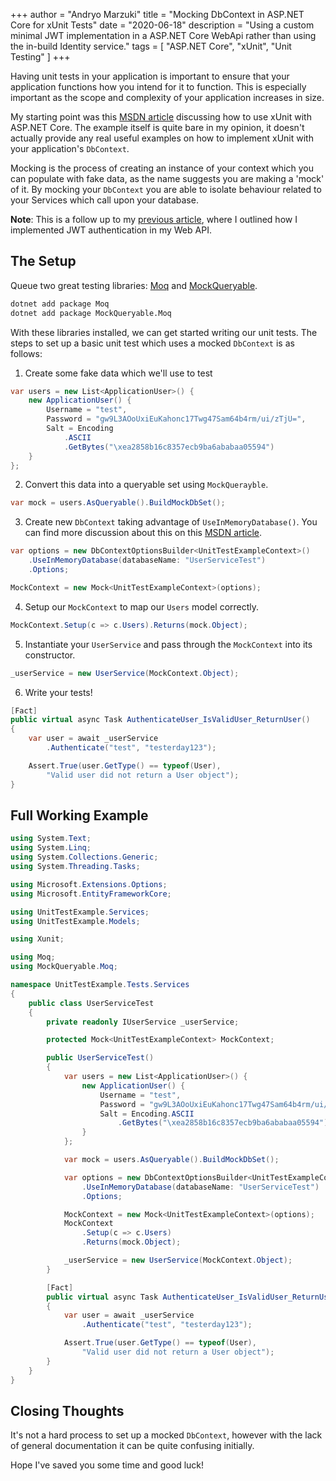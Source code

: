 +++
author = "Andryo Marzuki"
title = "Mocking DbContext in ASP.NET Core for xUnit Tests"
date = "2020-06-18"
description = "Using a custom minimal JWT implementation in a ASP.NET Core WebApi rather than using the in-build Identity service."
tags = [
    "ASP.NET Core", "xUnit", "Unit Testing"
]
+++

Having unit tests in your application is important to ensure that your application functions how you intend for it to function. This is especially important as the scope and complexity of your application increases in size.

My starting point was this [MSDN article](https://docs.microsoft.com/en-us/dotnet/core/testing/unit-testing-with-dotnet-test) discussing how to use xUnit with ASP.NET Core. The example itself is quite bare in my opinion, it doesn't actually provide any real useful examples on how to implement xUnit with your application's `DbContext`.

Mocking is the process of creating an instance of your context which you can populate with fake data, as the name suggests you are making a 'mock' of it. By mocking your `DbContext` you are able to isolate behaviour related to your Services which call upon your database.

**Note**: This is a follow up to my [previous article](https://marzukia.github.io/asp.net-core-web-api-jwt-implementation/), where I outlined how I implemented JWT authentication in my Web API.

## The Setup

Queue two great testing libraries: [Moq](https://github.com/Moq/moq4/) and [MockQueryable](https://github.com/romantitov/MockQueryable).

```bash
dotnet add package Moq
dotnet add package MockQueryable.Moq
```

With these libraries installed, we can get started writing our unit tests. The steps to set up a basic unit test which uses a mocked `DbContext` is as follows:

1. Create some fake data which we'll use to test
```cs
var users = new List<ApplicationUser>() {
    new ApplicationUser() {
        Username = "test",
        Password = "gw9L3AOoUxiEuKahonc17Twg47Sam64b4rm/ui/zTjU=",
        Salt = Encoding
            .ASCII
            .GetBytes("\xea2858b16c8357ecb9ba6ababaa05594")
    }
};
```
2. Convert this data into a queryable set using `MockQuerayble`.

```cs
var mock = users.AsQueryable().BuildMockDbSet();
```

3. Create new `DbContext` taking advantage of `UseInMemoryDatabase()`. You can find more discussion about this on this [MSDN article](https://docs.microsoft.com/en-us/ef/core/miscellaneous/testing/).

```cs
var options = new DbContextOptionsBuilder<UnitTestExampleContext>()
    .UseInMemoryDatabase(databaseName: "UserServiceTest")
    .Options;

MockContext = new Mock<UnitTestExampleContext>(options);
```

4. Setup our `MockContext` to map our `Users` model correctly.

```cs
MockContext.Setup(c => c.Users).Returns(mock.Object);
```

5. Instantiate your `UserService` and pass through the `MockContext` into its constructor.

```cs
_userService = new UserService(MockContext.Object);
```

6. Write your tests!

```cs
[Fact]
public virtual async Task AuthenticateUser_IsValidUser_ReturnUser()
{
    var user = await _userService
        .Authenticate("test", "testerday123");

    Assert.True(user.GetType() == typeof(User),
        "Valid user did not return a User object");
}
```

## Full Working Example

```cs
using System.Text;
using System.Linq;
using System.Collections.Generic;
using System.Threading.Tasks;

using Microsoft.Extensions.Options;
using Microsoft.EntityFrameworkCore;

using UnitTestExample.Services;
using UnitTestExample.Models;

using Xunit;

using Moq;
using MockQueryable.Moq;

namespace UnitTestExample.Tests.Services
{
    public class UserServiceTest
    {
        private readonly IUserService _userService;

        protected Mock<UnitTestExampleContext> MockContext;

        public UserServiceTest()
        {
            var users = new List<ApplicationUser>() {
                new ApplicationUser() {
                    Username = "test",
                    Password = "gw9L3AOoUxiEuKahonc17Twg47Sam64b4rm/ui/zTjU=",
                    Salt = Encoding.ASCII
                        .GetBytes("\xea2858b16c8357ecb9ba6ababaa05594")
                }
            };

            var mock = users.AsQueryable().BuildMockDbSet();

            var options = new DbContextOptionsBuilder<UnitTestExampleContext>()
                .UseInMemoryDatabase(databaseName: "UserServiceTest")
                .Options;

            MockContext = new Mock<UnitTestExampleContext>(options);
            MockContext
                .Setup(c => c.Users)
                .Returns(mock.Object);

            _userService = new UserService(MockContext.Object);
        }

        [Fact]
        public virtual async Task AuthenticateUser_IsValidUser_ReturnUser()
        {
            var user = await _userService
                .Authenticate("test", "testerday123");

            Assert.True(user.GetType() == typeof(User),
                "Valid user did not return a User object");
        }
    }
}
```

## Closing Thoughts

It's not a hard process to set up a mocked `DbContext`, however with the lack of general documentation it can be quite confusing initially.

Hope I've saved you some time and good luck!